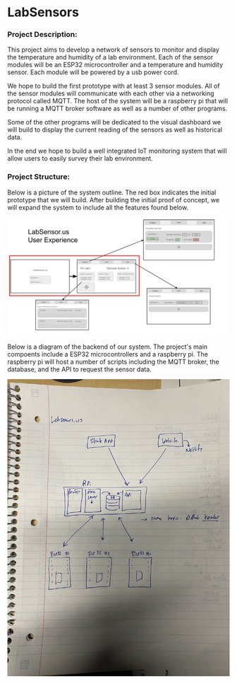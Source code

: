 # LabSensors

### Project Description:
This project aims to develop a network of sensors to monitor and display the temperature and humidity of a lab environment. Each of the sensor modules will be an ESP32 microcontroller and a temperature and humidity sensor. Each module will be powered by a usb power cord. 

We hope to build the first prototype with at least 3 sensor modules. All of the sensor modules will communicate with each other via a networking protocol called MQTT. The host of the system will be a raspberry pi that will be running a MQTT broker software as well as a number of other programs. 

Some of the other programs will be dedicated to the visual dashboard we will build to display the current reading of the sensors as well as historical data. 

In the end we hope to build a well integrated IoT monitoring system that will allow users to easily survey their lab environment.

### Project Structure:
Below is a picture of the system outline. The red box indicates the initial prototype that we will build. After building the initial proof of concept, we will expand the system to include all the features found below.

![UserExperience.](./etcFiles/Images/UserExperience.jpg)

Below is a diagram of the backend of our system. The project's main compoents include a ESP32 microcontrollers and a raspberry pi. The raspberry pi will host a number of scripts including the MQTT broker, the database, and the API to request the sensor data.

![Backround](./etcFiles/Images/BackendStructure.JPG)
